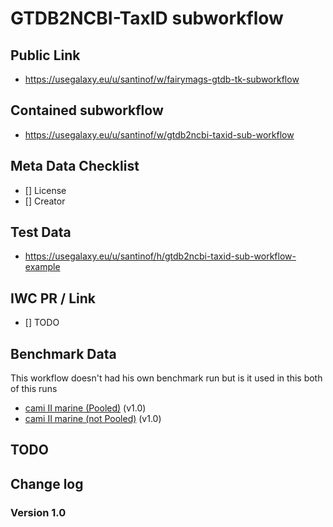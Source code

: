 # GTDB2NCBI-TaxID subworkflow

## Public Link

* https://usegalaxy.eu/u/santinof/w/fairymags-gtdb-tk-subworkflow

## Contained subworkflow

* https://usegalaxy.eu/u/santinof/w/gtdb2ncbi-taxid-sub-workflow

## Meta Data Checklist

* [] License  
* [] Creator 

## Test Data

* https://usegalaxy.eu/u/santinof/h/gtdb2ncbi-taxid-sub-workflow-example

## IWC PR / Link

* [] TODO

## Benchmark Data 

This workflow doesn't had his own benchmark run but is it used in this both of this runs 

* [cami II marine (Pooled)](https://usegalaxy.eu/u/santinof/h/copy-of-mags-taxonomic-binning-evaluation-pooled-fairymag) (v1.0)
* [cami II marine (not Pooled)](https://usegalaxy.eu/u/santinof/h/copy-of-mags-taxonomic-binning-evaluation-not-pooled-fairymag-1) (v1.0)

## TODO


## Change log

### Version 1.0

